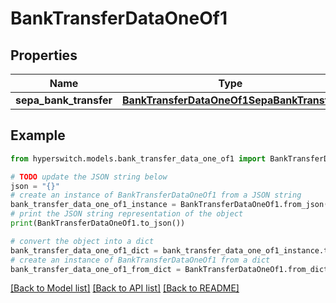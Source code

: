 # BankTransferDataOneOf1


## Properties

Name | Type | Description | Notes
------------ | ------------- | ------------- | -------------
**sepa_bank_transfer** | [**BankTransferDataOneOf1SepaBankTransfer**](BankTransferDataOneOf1SepaBankTransfer.md) |  | 

## Example

```python
from hyperswitch.models.bank_transfer_data_one_of1 import BankTransferDataOneOf1

# TODO update the JSON string below
json = "{}"
# create an instance of BankTransferDataOneOf1 from a JSON string
bank_transfer_data_one_of1_instance = BankTransferDataOneOf1.from_json(json)
# print the JSON string representation of the object
print(BankTransferDataOneOf1.to_json())

# convert the object into a dict
bank_transfer_data_one_of1_dict = bank_transfer_data_one_of1_instance.to_dict()
# create an instance of BankTransferDataOneOf1 from a dict
bank_transfer_data_one_of1_from_dict = BankTransferDataOneOf1.from_dict(bank_transfer_data_one_of1_dict)
```
[[Back to Model list]](../README.md#documentation-for-models) [[Back to API list]](../README.md#documentation-for-api-endpoints) [[Back to README]](../README.md)


